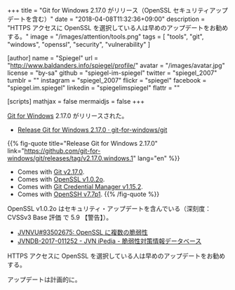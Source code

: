 +++
title = "Git for Windows 2.17.0 がリリース（OpenSSL セキュリティアップデートを含む）"
date = "2018-04-08T11:32:36+09:00"
description = "HTTPS アクセスに OpenSSL を選択している人は早めのアップデートをお勧めする。"
image = "/images/attention/tools.png"
tags  = [ "tools", "git", "windows", "openssl", "security", "vulnerability" ]

[author]
  name      = "Spiegel"
  url       = "http://www.baldanders.info/spiegel/profile/"
  avatar    = "/images/avatar.jpg"
  license   = "by-sa"
  github    = "spiegel-im-spiegel"
  twitter   = "spiegel_2007"
  tumblr    = ""
  instagram = "spiegel_2007"
  flickr    = "spiegel"
  facebook  = "spiegel.im.spiegel"
  linkedin  = "spiegelimspiegel"
  flattr    = ""

[scripts]
  mathjax = false
  mermaidjs = false
+++

[Git for Windows] 2.17.0 がリリースされた。

- [Release Git for Windows 2.17.0 · git-for-windows/git](https://github.com/git-for-windows/git/releases/tag/v2.17.0.windows.1)

{{% fig-quote title="Release Git for Windows 2.17.0" link="https://github.com/git-for-windows/git/releases/tag/v2.17.0.windows.1" lang="en" %}}
- Comes with [Git v2.17.0](https://github.com/git/git/blob/v2.17.0/Documentation/RelNotes/2.17.0.txt).
- Comes with [OpenSSL v1.0.2o](https://www.openssl.org/news/openssl-1.0.2-notes.html).
- Comes with [Git Credential Manager v1.15.2](https://github.com/Microsoft/Git-Credential-Manager-for-Windows/releases/tag/v1.15.2).
- Comes with [OpenSSH v7.7p1](https://www.openssh.com/txt/release-7.7).
{{% /fig-quote %}}

OpenSSL v1.0.2o はセキュリティ・アップデートを含んでいる（深刻度：CVSSv3 Base 評価 で 5.9 【警告】）。

- [JVNVU#93502675: OpenSSL に複数の脆弱性](https://jvn.jp/vu/JVNVU93502675/)
- [JVNDB-2017-011252 - JVN iPedia - 脆弱性対策情報データベース](https://jvndb.jvn.jp/ja/contents/2017/JVNDB-2017-011252.html)

HTTPS アクセスに OpenSSL を選択している人は早めのアップデートをお勧めする。

アップデートは計画的に。

[Git for Windows]: https://gitforwindows.org/
